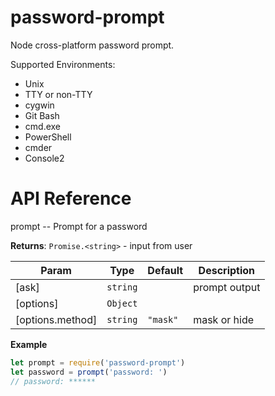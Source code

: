 # password-prompt

Node cross-platform password prompt.

Supported Environments:

* Unix
* TTY or non-TTY
* cygwin
* Git Bash
* cmd.exe
* PowerShell
* cmder
* Console2

# API Reference
prompt -- Prompt for a password

**Returns**: <code>Promise.&lt;string&gt;</code> - input from user  

| Param | Type | Default | Description |
| --- | --- | --- | --- |
| [ask] | <code>string</code> |  | prompt output |
| [options] | <code>Object</code> |  |  |
| [options.method] | <code>string</code> | <code>&quot;mask&quot;</code> | mask or hide |

**Example**  
```js
let prompt = require('password-prompt')
let password = prompt('password: ')
// password: ******
```

